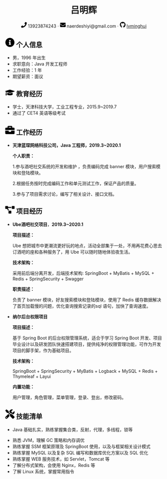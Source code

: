  <center>
     <h1>吕明辉</h1>
     <div>
         <span>
             <img src="assets/phone-solid.svg" width="18px">
             13923874243
         </span>
         ·
         <span>
             <img src="assets/envelope-solid.svg" width="18px">
             naerdeshiyi@gmail.com
         </span>
         ·
         <span>
             <img src="assets/github-brands.svg" width="18px">
             <a href="https://github.com/lvminghui">lvminghui</a>
         </span>
     </div>
 </center>

 ## <img src="assets/info-circle-solid.svg" width="30px"> 个人信息 

 - 男，1996 年出生
 - 求职意向：Java 开发工程师
 - 工作经验：1 年
 - 期望薪资：面议

## <img src="assets/graduation-cap-solid.svg" width="30px"> 教育经历

- 学士，天津科技大学，工业工程专业，2015.9~2019.7
- 通过了 CET4 英语等级考试

## <img src="assets/briefcase-solid.svg" width="30px"> 工作经历

- **天津蓝琛网络科技公司，Java 工程师，2019.3~2020.1**

  **个人职责：**

  1.参与酒吧社交系统的开发和维护 ，负责编码完成 banner 模块，用户搜索模块和登陆模块。

  2.根据任务按时完成编码工作和单元测试工作，保证产品的质量。

  3.参与了项目需求讨论，编写了相关设计、接口文档。

## <img src="assets/project-diagram-solid.svg" width="30px"> 项目经历

- **Ube酒吧社交项目**，**2019.3~2020.1**

  **项目描述：**

  Ube 想把城市中更潮流更好玩的地点，活动全部集于一处，不用再花费心思去订酒吧的座和各种服务了，用 Ube 可以随时随地体验夜生活。

  **技术架构：**

  采用前后端分离开发，后端技术架构: SpringBoot + MyBatis + MySQL + Redis + SpringSecurity + Swagger

  **职责描述：**

  负责了 banner 模块，好友搜索模块和登陆模块，使用了 Redis 缓存数据解决了首页加载慢的问题，优化查询搜索记录的sql 语句，加快了查询速度。

- **纳尔后台权限项目**

  **项目描述：**

  基于 Spring Boot 的后台权限管理系统，适合于学习 Spring Boot 开发、项目毕业设计以及研发团队快速搭建项目，提供纯净的权限管理功能，可作为开发项目的脚手架，作为基础项目。 

  **技术架构：**

  SpringBoot + SpringSecurity + MyBatis +  Logback   + MySQL + Redis  + Thymeleaf + Layui  

  **内置功能：**

  用户管理，角色管理，菜单管理，登录、登出，修改密码。 

## <img src="assets/tools-solid.svg" width="30px"> 技能清单

- Java 基础扎实，熟练掌握集合类，反射，代理，多线程，锁等

* 熟悉 JVM，理解 GC 策略和内存调优
* 熟练掌握  SSM 框架原理及 SpringBoot 使用，以及与框架相关设计模式
* 熟练掌握 MySQL 以及复杂 SQL 编写和数据库优化方案以及 SQL 优化
* 熟练掌握 WEB 服务技术，如 Servlet，Tomcat 等
* 了解分布式架构，会使用 Nginx，Redis 等
* 了解 Linux 系统，掌握常用指令
